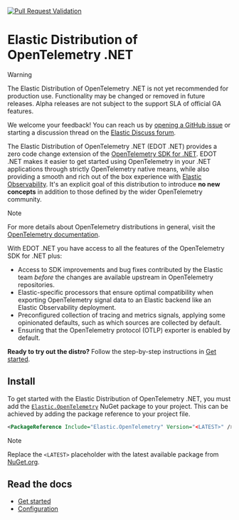 [![Pull Request Validation](https://github.com/elastic/elastic-otel-dotnet/actions/workflows/ci.yml/badge.svg)](https://github.com/elastic/elastic-otel-dotnet/actions/workflows/ci.yml)

# Elastic Distribution of OpenTelemetry .NET

> [!WARNING]
> The Elastic Distribution of OpenTelemetry .NET is not yet recommended for production use. Functionality may be changed or removed in future releases. Alpha releases are not subject to the support SLA of official GA features.
>
> We welcome your feedback! You can reach us by [opening a GitHub issue](https://github.com/elastic/elastic-otel-dotnet/issues) or starting a discussion thread on the [Elastic Discuss forum](https://discuss.elastic.co/tags/c/observability/apm/58/dotnet).

The Elastic Distribution of OpenTelemetry .NET (EDOT .NET) provides a zero code change extension of the [OpenTelemetry SDK for .NET](https://opentelemetry.io/docs/languages/net). EDOT .NET makes it easier to get started using OpenTelemetry in your .NET applications through strictly OpenTelemetry native means, while also providing a smooth and rich out of the box experience with [Elastic Observability](https://www.elastic.co/observability). It's an explicit goal of this distribution to introduce **no new concepts** in addition to those defined by the wider OpenTelemetry community.

> [!NOTE]
> For more details about OpenTelemetry distributions in general, visit the [OpenTelemetry documentation](https://opentelemetry.io/docs/concepts/distributions).

With EDOT .NET you have access to all the features of the OpenTelemetry SDK for .NET plus:

* Access to SDK improvements and bug fixes contributed by the Elastic team _before_ the changes are available upstream in OpenTelemetry repositories.
* Elastic-specific processors that ensure optimal compatibility when exporting OpenTelemetry signal data to an Elastic backend like an Elastic Observability deployment.
* Preconfigured collection of tracing and metrics signals, applying some opinionated defaults, such as which sources are collected by default.
* Ensuring that the OpenTelemetry protocol (OTLP) exporter is enabled by default.

**Ready to try out the distro?** Follow the step-by-step instructions in [Get started](./docs/get-started.md).

## Install

To get started with the Elastic Distribution of OpenTelemetry .NET, you must add the
[`Elastic.OpenTelemetry`](https://www.nuget.org/packages/Elastic.OpenTelemetry)
NuGet package to your project. This can be achieved by adding the package reference to your project file.

```xml
<PackageReference Include="Elastic.OpenTelemetry" Version="<LATEST>" />
```

> [!NOTE]
> Replace the `<LATEST>` placeholder with the latest available package from [NuGet.org](https://www.nuget.org/packages/Elastic.OpenTelemetry).

## Read the docs

* [Get started](./docs/get-started.md)
* [Configuration](./docs/configure.md)

<!-- ## Getting started

As EDOT .NET is a lightweight extension of the OpenTelemetry SDK, you should be broadly
familiar with the OpenTelemetry SDK concepts and instrumenting applications using the Microsoft
diagnostic APIs. If you are not, we recommend you read the
[OpenTelemetry SDK documentation](https://opentelemetry.io/docs/languages/net) first.

It's an explicit goal of this distribution to introduce **no new concepts** as defined by the wider OpenTelemetry community.

### Prerequisites

The current documentation and examples are written with .NET 6 and newer applications in mind.
Before continuing, ensure that you have a supported
[.NET SDK version](https://dotnet.microsoft.com/en-us/download/dotnet) installed locally.

### Installation

```xml
<PackageReference Include="Elastic.OpenTelemetry" Version="<LATEST>" />
```

> **_NOTE:_** Replace the `<LATEST>` placeholder with the latest available package from
[NuGet.org](https://www.nuget.org/packages/Elastic.OpenTelemetry).

After adding the package reference, you can start using the Elastic Distribution of OpenTelemetry .NET
in your application. EDOT .NET includes a transitive dependency on the OpenTelemetry SDK,
so you do not need to add the OpenTelemetry SDK package to your project, although doing so will
cause no harm and may be used to opt into newer SDK versions before the Elastic Distribution of OpenTelemetry .NET
references them.

The Elastic Distribution of OpenTelemetry .NET is designed to be easy to use and integrate into your
applications. This includes applications which have previously used the OpenTelemetry SDK directly.
In situations where the OpenTelemetry SDK is already used, the only required change is
to add the [`Elastic.OpenTelemetry`](https://www.nuget.org/packages/Elastic.OpenTelemetry) NuGet
package to the project. Doing so will automatically switch to the opinionated configuration provided
by the Elastic Distribution of OpenTelemetry .NET.

### ASP.NET Core usage

A common requirement is to instrument ASP.NET Core applications based on the `Microsoft.Extensions.Hosting`
libraries which provide dependency injection via an `IServiceProvider`.

The OpenTelemetry SDK and the Elastic Distribution of OpenTelemetry .NET provide extension methods to enable observability
features in your application by adding a few lines of code.

In this section, we'll focus on instrumenting an ASP.NET Core minimal API application using the Elastic
OpenTelemetry distribution. Similar steps can also be used to instrument other ASP.NET Core workloads
and other host-based applications such as [worker services](https://learn.microsoft.com/en-us/dotnet/core/extensions/workers).

> **_NOTE:_** These examples assume the use of the top-level statements feature introduced in C# 9.0 and the
default choice for applications created using the latest templates.

To take advantage of the OpenTelemetry SDK instrumentation for ASP.NET Core, add the following
NuGet package to your project:

```
<PackageReference Include="OpenTelemetry.Instrumentation.AspNetCore" Version="<LATEST>" />
```
> **_NOTE:_** Replace the `<LATEST>` placeholder with the latest available package from [NuGet.org](https://www.nuget.org/packages/OpenTelemetry.Instrumentation.AspNetCore).

This package includes instrumentation to collect traces for requests handled by ASP.NET Core endpoints.

> **_NOTE:_** The ASP.NET Core instrumentation is not included by default in the Elastic Distribution of OpenTelemetry .NET.
As with all optional instrumentation libraries, you can choose to include them in your application by
adding a suitable package reference.

Inside the `Program.cs` file of the ASP.NET Core application, add the following two using directives:

```csharp
using OpenTelemetry;
using OpenTelemetry.Trace;
```

The OpenTelemetry SDK provides extension methods on the `IServiceCollection` to support enabling the
providers and configuring the SDK. The Elastic Distribution of OpenTelemetry .NET overrides the default SDK registration,
adding several opinionated defaults.

In the minimal API template, the `WebApplicationBuilder` exposes a `Services` property that can be used
to register services with the dependency injection container. To enable tracing and metrics collection,
ensure that the OpenTelemetry SDK is registered.

```csharp
var builder = WebApplication.CreateBuilder(args);

builder.Services
	.AddHttpClient() <1>
	.AddOpenTelemetry() <2>
		.WithTracing(t => t.AddAspNetCoreInstrumentation()); <3>
```
<1> The `AddHttpClient` method registers the `IHttpClientFactory` service with the dependency
injection container. This is NOT required to enable OpenTelemetry, but the example endpoint will use it to
send an HTTP request.

<2> The `AddOpenTelemetry` method registers the OpenTelemetry SDK with the dependency injection
container. When available, the Elastic Distribution of OpenTelemetry .NET will override this to add opinionated defaults.

<3> Configure tracing to instrument requests handled by ASP.NET Core.

With these limited changes to the `Program.cs` file, the application is now configured to use the
OpenTelemetry SDK and the Elastic Distribution of OpenTelemetry .NET to collect traces and metrics, which are exported via
OTLP.

To demonstrate the tracing capabilities, add a simple endpoint to the application:

```csharp
app.MapGet("/", async (IHttpClientFactory httpClientFactory) =>
{
	using var client = httpClientFactory.CreateClient();

	await Task.Delay(100);
	var response = await client.GetAsync("http://elastic.co"); <1>
	await Task.Delay(50);

	return response.StatusCode == System.Net.HttpStatusCode.OK ? Results.Ok() : Results.StatusCode(500);
});
```
<1> Using this URL will require two redirects, allowing us to see multiple spans in the trace.

The Elastic Distribution of OpenTelemetry .NET will automatically enable the exporting of signals via the OTLP exporter. This
exporter requires that endpoint(s) are configured. A common mechanism for configuring endpoints is
via environment variables.

This demo uses an Elastic Cloud deployment as the destination for our observability data. From Kibana
running in Elastic Cloud, navigate to the observability set up guides. Select the OpenTelemetry option
to view the configuration details that should be supplied to the application.

![Elastic Cloud OpenTelemetry configuration](https://raw.githubusercontent.com/elastic/elastic-otel-dotnet/main/docs/images/elastic-cloud-opentelemetry-configuration.png)

Configure environment variables for the application either in `launchSettings.json` or in the environment
where the application is running.

Once configured, run the application and make a request to the root endpoint. A trace will be generated
and exported to the OTLP endpoint.

To view the traces, you can use the Elastic APM UI.

![Minimal API request trace sample in the Elastic APM UI](https://raw.githubusercontent.com/elastic/elastic-otel-dotnet/main/docs/images/trace-sample-minimal-api.png)

### Microsoft.Extensions.Hosting usage

For console applications, services, etc that are written against a builder that exposes an `IServiceCollection`
you can install this package:

```xml
<PackageReference Include="Elastic.OpenTelemetry" Version="<LATEST>" />
```
> **_NOTE:_** Replace the `<LATEST>` placeholder with the latest available package from
[NuGet.org](https://www.nuget.org/packages/Elastic.OpenTelemetry).

Ensure you call `AddOpenTelemetry` to enable OpenTelemetry just as you would when using OpenTelemetry directly.
Our package intercepts this call to set up our defaults, but can be further build upon as per usual:

```csharp
var builder = Host.CreateApplicationBuilder(args);

builder.Services.AddOpenTelemetry()
	.ConfigureResource(r => r.AddService(serviceName: "MyService"))
	.WithTracing(t => t.AddSource(Worker.ActivitySourceName).AddConsoleExporter())
	.WithMetrics(m => m.AddMeter(Worker.MeterName).AddConsoleExporter());
```

### Manual Instrumentation usage

In environments where an `IServiceCollection` is unavailable you may manually start instrumenting by creating
an instance of `ElasticOpenTelemetryBuilder`.

```csharp
await using var session = new ElasticOpenTelemetryBuilder()
    .WithTracing(b => b.AddSource(ActivitySourceName))
    .Build();
```

This will setup instrumentation for as long as `session` is not disposed. We would generally expect the `session`
to live for the life of the application.

`ElasticOpenTelemetryBuilder` is an implementation of [`IOpenTelemetryBuilder`](https://github.com/open-telemetry/opentelemetry-dotnet/blob/70657395b82ba00b8a1e848e8832b77dff94b6d2/src/OpenTelemetry.Api.ProviderBuilderExtensions/IOpenTelemetryBuilder.cs#L12).

This is important to know because any instrumentation configuration is automatically exposed by the base
OpenTelemetry package as extension methods on `IOpenTelemetryBuilder`. You will not lose functionality by
using our builder. -->
